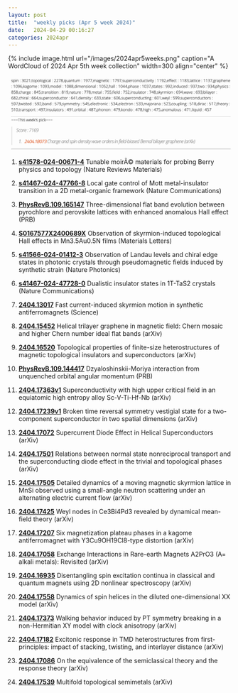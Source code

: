 ```yaml
---
layout: post
title:  "weekly picks (Apr 5 week 2024)"
date:   2024-04-29 00:16:27
categories: 2024apr
---
```



{% include image.html url="/images/2024apr5weeks.png" caption="A WordCloud of 2024 Apr 5th week collection" width=300 align="center" %}

<img src="/images/2024apr5weeks-pick.png">




1. **[s41578-024-00671-4](https://www.nature.com/articles/s41578-024-00671-4)** Tunable moirÃ© materials for probing Berry physics and topology (Nature Reviews Materials)

1. **[s41467-024-47766-8](https://www.nature.com/articles/s41467-024-47766-8)** Local gate control of Mott metal-insulator transition in a 2D metal-organic framework (Nature Communications)

1. **[PhysRevB.109.165147](https://link.aps.org/doi/10.1103/PhysRevB.109.165147)** Three-dimensional flat band evolution between pyrochlore and perovskite lattices with enhanced anomalous Hall effect (PRB)

1. **[S0167577X2400689X](https://www.sciencedirect.com/science/article/pii/S0167577X2400689X)** Observation of skyrmion-induced topological Hall effects in Mn3.5Au0.5N films (Materials Letters)

1. **[s41566-024-01412-3](https://www.nature.com/articles/s41566-024-01412-3)** Observation of Landau levels and chiral edge states in photonic crystals through pseudomagnetic fields induced by synthetic strain (Nature Photonics)

1. **[s41467-024-47728-0](https://www.nature.com/articles/s41467-024-47728-0)** Dualistic insulator states in 1T-TaS2 crystals (Nature Communications)

1. **[2404.13017](http://arxiv.org/abs/2404.13017)** Fast current-induced skyrmion motion in synthetic antiferromagnets (Science)


1. **[2404.15452](http://arxiv.org/abs/2404.15452)** Helical trilayer graphene in magnetic field: Chern mosaic and higher Chern number ideal flat bands (arXiv)

1. **[2404.16520](http://arxiv.org/abs/2404.16520)** Topological properties of finite-size heterostructures of magnetic topological insulators and superconductors (arXiv)







1. **[PhysRevB.109.144417](https://link.aps.org/doi/10.1103/PhysRevB.109.144417)** Dzyaloshinskii-Moriya interaction from unquenched orbital angular momentum (PRB)





1. **[2404.17363v1](https://arxiv.org/abs/2404.17363v1)** Superconductivity with high upper critical field in an equiatomic high entropy alloy Sc-V-Ti-Hf-Nb (arXiv)

1. **[2404.17239v1](https://arxiv.org/abs/2404.17239v1)** Broken time reversal symmetry vestigial state for a two-component superconductor in two spatial dimensions (arXiv)

1. **[2404.17072](http://arxiv.org/abs/2404.17072)** Supercurrent Diode Effect in Helical Superconductors (arXiv)

1. **[2404.17501](http://arxiv.org/abs/2404.17501)** Relations between normal state nonreciprocal transport and the superconducting diode effect in the trivial and topological phases (arXiv)

1. **[2404.17505](http://arxiv.org/abs/2404.17505)** Detailed dynamics of a moving magnetic skyrmion lattice in MnSi observed using a small-angle neutron scattering under an alternating electric current flow (arXiv)

1. **[2404.17425](http://arxiv.org/abs/2404.17425)** Weyl nodes in Ce3Bi4Pd3 revealed by dynamical mean-field theory (arXiv)

1. **[2404.17207](http://arxiv.org/abs/2404.17207)** Six magnetization plateau phases in a kagome antiferromagnet with Y3Cu9OH19Cl8-type distortion (arXiv)

1. **[2404.17058](http://arxiv.org/abs/2404.17058)** Exchange Interactions in Rare-earth Magnets A2PrO3 (A= alkali metals): Revisited (arXiv)

1. **[2404.16935](http://arxiv.org/abs/2404.16935)** Disentangling spin excitation continua in classical and quantum magnets using 2D nonlinear spectroscopy (arXiv)

1. **[2404.17558](http://arxiv.org/abs/2404.17558)** Dynamics of spin helices in the diluted one-dimensional XX model (arXiv)

1. **[2404.17373](http://arxiv.org/abs/2404.17373)** Walking behavior induced by PT symmetry breaking in a non-Hermitian XY model with clock anisotropy (arXiv)

1. **[2404.17182](http://arxiv.org/abs/2404.17182)** Excitonic response in TMD heterostructures from first-principles: impact of stacking, twisting, and interlayer distance (arXiv)

1. **[2404.17086](http://arxiv.org/abs/2404.17086)** On the equivalence of the semiclassical theory and the response theory (arXiv)

1. **[2404.17539](http://arxiv.org/abs/2404.17539)** Multifold topological semimetals (arXiv)

